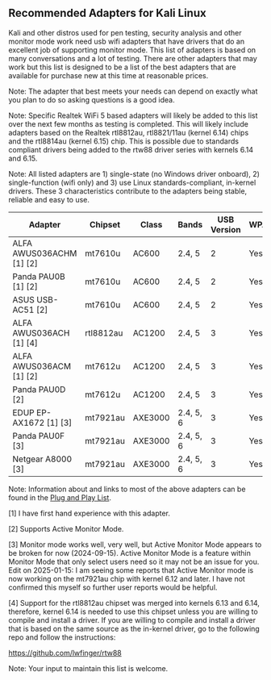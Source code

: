 ## Recommended Adapters for Kali Linux

Kali and other distros used for pen testing, security analysis and other
monitor mode work need usb wifi adapters that have drivers
that do an excellent job of supporting monitor mode. This list of
adapters is based on many conversations and a lot of testing. There are
other adapters that may work but this list is designed to be a list of
the best adapters that are available for purchase new at this time at
reasonable prices.

Note: The adapter that best meets your needs can depend on exactly what
you plan to do so asking questions is a good idea.

Note: Specific Realtek WiFi 5 based adapters will likely be added to this
list over the next few months as testing is completed. This will likely
include adapters based on the Realtek rtl8812au, rtl8821/11au (kernel 6.14)
chips and the rtl8814au (kernel 6.15) chip. This is possible due to standards
compliant drivers being added to the rtw88 driver series with kernels 6.14
and 6.15.

Note: All listed adapters are 1) single-state (no Windows driver onboard), 2) single-function (wifi only) and 3) use Linux standards-compliant, in-kernel drivers. These 3 characteristics contribute to the adapters being stable, reliable and easy to use.

| Adapter                                      | Chipset   | Class   | Bands     | USB Version | WPA3 | Range     |
|----------------------------------------------|-----------|---------|-----------|-------------|------|-----------|
| ALFA AWUS036ACHM [1] [2]                     | mt7610u   | AC600   | 2.4, 5    | 2           | Yes  | Very Long |
| Panda PAU0B [1] [2]                          | mt7610u   | AC600   | 2.4, 5    | 2           | Yes  | Long      |
| ASUS USB-AC51 [2]                            | mt7610u   | AC600   | 2.4, 5    | 2           | Yes  | Medium    |
| ALFA AWUS036ACH [1] [4]                      | rtl8812au | AC1200  | 2.4, 5    | 3           | Yes  | Very Long |
| ALFA AWUS036ACM [1] [2]                      | mt7612u   | AC1200  | 2.4, 5    | 3           | Yes  | Long      |
| Panda PAU0D  [2]                             | mt7612u   | AC1200  | 2.4, 5    | 3           | Yes  | Long      |
| EDUP EP-AX1672 [1] [3]                       | mt7921au  | AXE3000 | 2.4, 5, 6 | 3           | Yes  | Long      |
| Panda PAU0F [3]                              | mt7921au  | AXE3000 | 2.4, 5, 6 | 3           | Yes  | Long      |
| Netgear A8000 [3]                            | mt7921au  | AXE3000 | 2.4, 5, 6 | 3           | Yes  | Medium    |

Note: Information about and links to most of the above adapters can be found in the [Plug and Play List](https://github.com/morrownr/USB-WiFi/blob/main/home/USB_WiFi_Adapters_that_are_supported_with_Linux_in-kernel_drivers.md).

[1] I have first hand experience with this adapter.

[2] Supports Active Monitor Mode.

[3] Monitor mode works well, very well, but Active Monitor Mode appears to be broken for now (2024-09-15). Active Monitor Mode is a feature within Monitor Mode that only select users need so it may not be an issue for you. Edit on 2025-01-15: I am seeing some reports that Active Monitor mode is now working on the mt7921au chip with kernel 6.12 and later. I have not confirmed this myself so further user reports would be helpful.

[4] Support for the rtl8812au chipset was merged into kernels 6.13 and 6.14, therefore, kernel 6.14 is needed to use this chipset unless you are willing to compile and install a driver. If you are willing to compile and install a driver that is based on the same source as the in-kernel driver, go to the following repo and follow the instructions:

https://github.com/lwfinger/rtw88

Note: Your input to maintain this list is welcome.
